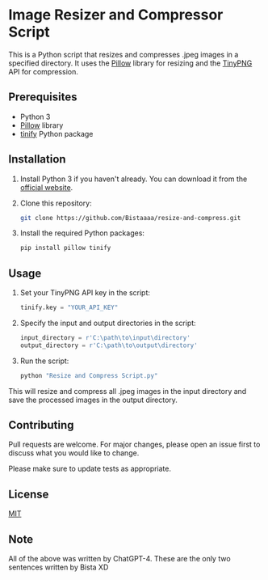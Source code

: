 # Image Resizer and Compressor Script

This is a Python script that resizes and compresses .jpeg images in a specified directory. It uses the [Pillow](https://python-pillow.org/) library for resizing and the [TinyPNG](https://tinypng.com/) API for compression.

## Prerequisites

- Python 3
- [Pillow](https://python-pillow.org/) library
- [tinify](https://tinypng.com/developers) Python package

## Installation

1. Install Python 3 if you haven't already. You can download it from the [official website](https://www.python.org/downloads/).

2. Clone this repository:

    ```bash
    git clone https://github.com/Bistaaaa/resize-and-compress.git
    ```

3. Install the required Python packages:

    ```bash
    pip install pillow tinify
    ```

## Usage

1. Set your TinyPNG API key in the script:

    ```python
    tinify.key = "YOUR_API_KEY"
    ```

2. Specify the input and output directories in the script:

    ```python
    input_directory = r'C:\path\to\input\directory'
    output_directory = r'C:\path\to\output\directory'
    ```

3. Run the script:

    ```bash
    python "Resize and Compress Script.py"
    ```

This will resize and compress all .jpeg images in the input directory and save the processed images in the output directory.

## Contributing

Pull requests are welcome. For major changes, please open an issue first to discuss what you would like to change.

Please make sure to update tests as appropriate.

## License

[MIT](https://choosealicense.com/licenses/mit/)

## Note

All of the above was written by ChatGPT-4. These are the only two sentences written by Bista XD
